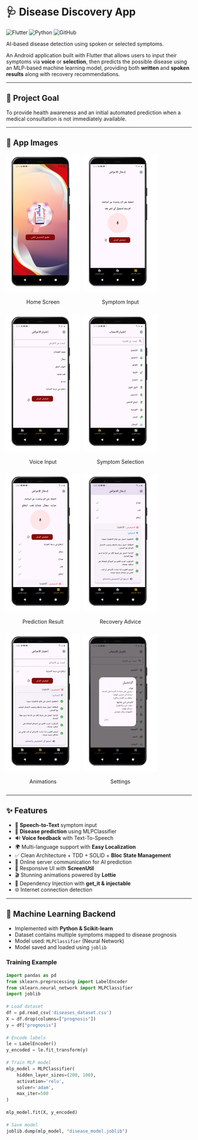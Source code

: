 # 🩺 Disease Discovery App

![Flutter](https://img.shields.io/badge/Flutter-02569B?logo=flutter&logoColor=white)
![Python](https://img.shields.io/badge/Python-3776AB?logo=python&logoColor=white)
![GitHub](https://img.shields.io/badge/GitHub-181717?logo=github&logoColor=white)

AI-based disease detection using spoken or selected symptoms.

An Android application built with Flutter that allows users to input their symptoms via **voice** or **selection**, then predicts the possible disease using an MLP-based machine learning model, providing both **written** and **spoken results** along with recovery recommendations.

---

## 🎯 Project Goal

To provide health awareness and an initial automated prediction when a medical consultation is not immediately available.

---

## 📸 App Images

<div style="display: flex; gap: 10px; flex-wrap: wrap; margin-bottom: 10px;">

  <div style="text-align: center;">
    <img src="assets/screenshots/1.png" alt="Home Screen" width="200"/>
    <p>Home Screen</p>
  </div>
  
  <div style="text-align: center;">
    <img src="assets/screenshots/2.png" alt="Symptom Input" width="200"/>
    <p>Symptom Input</p>
  </div>
  
  <div style="text-align: center;">
    <img src="assets/screenshots/3.png" alt="Voice Input" width="200"/>
    <p>Voice Input</p>
  </div>
  
  <div style="text-align: center;">
    <img src="assets/screenshots/4.png" alt="Symptom Selection" width="200"/>
    <p>Symptom Selection</p>
  </div>

</div>

<div style="display: flex; gap: 10px; flex-wrap: wrap;">

  <div style="text-align: center;">
    <img src="assets/screenshots/5.png" alt="Prediction Result" width="200"/>
    <p>Prediction Result</p>
  </div>
  
  <div style="text-align: center;">
    <img src="assets/screenshots/6.png" alt="Recovery Advice" width="200"/>
    <p>Recovery Advice</p>
  </div>
  
  <div style="text-align: center;">
    <img src="assets/screenshots/7.png" alt="Animations" width="200"/>
    <p>Animations</p>
  </div>
  
  <div style="text-align: center;">
    <img src="assets/screenshots/8.png" alt="Settings" width="200"/>
    <p>Settings</p>
  </div>

</div>

---

## ✨ Features

- 🎤 **Speech-to-Text** symptom input
- 🤖 **Disease prediction** using MLPClassifier
- 🔊 **Voice feedback** with Text-To-Speech
- 🌍 Multi-language support with **Easy Localization**
- ✅ Clean Architecture + TDD + SOLID + **Bloc State Management**
- 📡 Online server communication for AI prediction
- 📱 Responsive UI with **ScreenUtil**
- 🎬 Stunning animations powered by **Lottie**
- 🔌 Dependency Injection with **get_it & injectable**
- 🌐 Internet connection detection

---

## 🧠 Machine Learning Backend

- Implemented with **Python & Scikit-learn**
- Dataset contains multiple symptoms mapped to disease prognosis
- Model used: `MLPClassifier` (Neural Network)
- Model saved and loaded using `joblib`

### Training Example

```python
import pandas as pd
from sklearn.preprocessing import LabelEncoder
from sklearn.neural_network import MLPClassifier
import joblib

# Load dataset
df = pd.read_csv('diseases_dataset.csv')
X = df.drop(columns=["prognosis"])
y = df["prognosis"]

# Encode labels
le = LabelEncoder()
y_encoded = le.fit_transform(y)

# Train MLP model
mlp_model = MLPClassifier(
    hidden_layer_sizes=(200, 100),
    activation='relu',
    solver='adam',
    max_iter=500
)

mlp_model.fit(X, y_encoded)

# Save model
joblib.dump(mlp_model, "disease_model.joblib")
```
